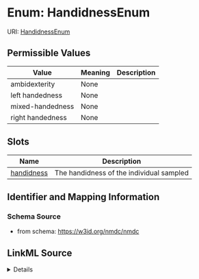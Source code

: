 # Enum: HandidnessEnum



URI: [HandidnessEnum](HandidnessEnum.md)

## Permissible Values

| Value | Meaning | Description |
| --- | --- | --- |
| ambidexterity | None |  |
| left handedness | None |  |
| mixed-handedness | None |  |
| right handedness | None |  |




## Slots

| Name | Description |
| ---  | --- |
| [handidness](handidness.md) | The handidness of the individual sampled |






## Identifier and Mapping Information







### Schema Source


* from schema: https://w3id.org/nmdc/nmdc




## LinkML Source

<details>
```yaml
name: handidness_enum
from_schema: https://w3id.org/nmdc/nmdc
rank: 1000
permissible_values:
  ambidexterity:
    text: ambidexterity
  left handedness:
    text: left handedness
  mixed-handedness:
    text: mixed-handedness
  right handedness:
    text: right handedness

```
</details>